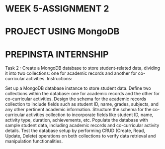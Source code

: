 # WEEK 5-ASSIGNMENT 2
# PROJECT USING MongoDB
# PREPINSTA INTERNSHIP
Task 2 :
Create a MongoDB database to store student-related data, dividing it into two collections: one for academic records and another for co-curricular activities.
Instructions:

Set up a MongoDB database instance to store student data.
Define two collections within the database: one for academic records and the other for co-curricular activities.
Design the schema for the academic records collection to include fields such as student ID, name, grades, subjects, and any other pertinent academic information.
Structure the schema for the co-curricular activities collection to incorporate fields like student ID, name, activity type, duration, achievements, etc.
Populate the database with sample student data, including academic records and co-curricular activity details.
Test the database setup by performing CRUD (Create, Read, Update, Delete) operations on both collections to verify data retrieval and manipulation functionalities.
